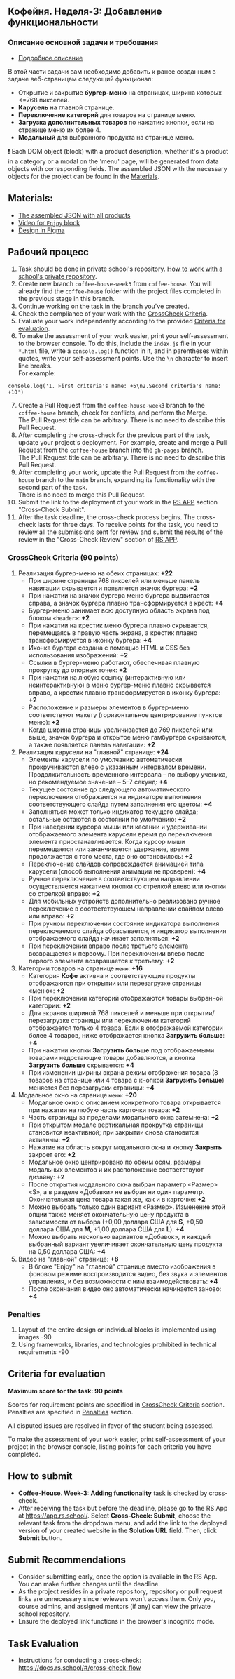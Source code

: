 ## Кофейня. Неделя-3: Добавление функциональности

### Описание основной задачи и требования
- [Подробное описание](coffee-house_ru.md)

В этой части задачи вам необходимо добавить к ранее созданным в задаче веб-страницам следующий функционал:

- Открытие и закрытие **бургер-меню** на страницах, ширина которых <=768 пикселей.
- **Карусель** на главной странице.
- **Переключение категорий** для товаров на странице меню.
- **Загрузка дополнительных товаров** по нажатию кнопки, если на странице меню их более 4.
- **Модальный** для выбранного продукта на странице меню.

❗ Each DOM object (block) with a product description, whether it's a product in a category or a modal on the 'menu' page, will be generated from data objects with corresponding fields. The assembled JSON with the necessary objects for the project can be found in the [Materials](#materials).

## Materials:
- [The assembled JSON with all products](products.json)
- [Video for `Enjoy` block](https://www.pexels.com/ru-ru/video/2909914/)
- [Design in Figma](https://www.figma.com/file/SAoBmuOqTfguehdT4IFRxQ/Coffee-House?type=design&node-id=0-1&mode=design&t=qis81E9Ovgx47eVl-0)

## Рабочий процесс

1. Task should be done in private school's repository. [How to work with a school's private repository](https://docs.rs.school/#/private-repository).
2. Create new branch `coffee-house-week3` from `coffee-house`. You will already find the `coffee-house` folder with the project files completed in the previous stage in this branch.
3. Continue working on the task in the branch you've created.
4. Check the compliance of your work with the [CrossCheck Criteria](#crosscheck-criteria).
5. Evaluate your work independently according to the provided [Criteria for evaluation](#criteria-for-evaluation).
6. To make the assessment of your work easier, print your self-assessment to the browser console. To do this, include the `index.js` file in your `*.html` file, write a `console.log()` function in it, and in parentheses within quotes, write your self-assessment points. Use the `\n` character to insert line breaks.  
   For example:
```
console.log('1. First criteria's name: +5\n2.Second criteria's name: +10')
``` 
7. Create a Pull Request from the `coffee-house-week3` branch to the `coffee-house` branch, check for conflicts, and perform the Merge.  
   The Pull Request title can be arbitrary. There is no need to describe this Pull Request.
8. After completing the cross-check for the previous part of the task, update your project's deployment. For example, create and merge a Pull Request from the `coffee-house` branch into the `gh-pages` branch.  
   The Pull Request title can be arbitrary. There is no need to describe this Pull Request.
9. After completing your work, update the Pull Request from the `coffee-house` branch to the `main` branch, expanding its functionality with the second part of the task.  
   There is no need to merge this Pull Request.
10. Submit the link to the deployment of your work in the [RS APP](https://app.rs.school/) section "Cross-Check Submit".
11. After the task deadline, the cross-check process begins. The cross-check lasts for three days. To receive points for the task, you need to review all the submissions sent for review and submit the results of the review in the "Cross-Check Review" section of [RS APP](https://app.rs.school/).

### CrossCheck Criteria (90 points)
1. Реализация бургер-меню на обеих страницах: **+22**
   - При ширине страницы 768 пикселей или меньше панель навигации скрывается и появляется значок бургера: **+2**
   - При нажатии на значок бургера меню бургера выдвигается справа, а значок бургера плавно трансформируется в крест: **+4**
   - Бургер-меню занимает всю доступную область экрана под блоком `<header>`: **+2**
   - При нажатии на крестик меню бургера плавно скрывается, перемещаясь в правую часть экрана, а крестик плавно трансформируется в иконку бургера: **+4**
   - Иконка бургера создана с помощью HTML и CSS без использования изображений: **+2**
   - Ссылки в бургер-меню работают, обеспечивая плавную прокрутку до опорных точек: **+2**
   - При нажатии на любую ссылку (интерактивную или неинтерактивную) в меню бургер-меню плавно скрывается вправо, а крестик плавно трансформируется в иконку бургера: **+2**
   - Расположение и размеры элементов в бургер-меню соответствуют макету (горизонтальное центрирование пунктов меню): **+2**
   - Когда ширина страницы увеличивается до 769 пикселей или выше, значок бургера и открытое меню гамбургера скрываются, а также появляется панель навигации: **+2**
2. Реализация карусели на "главной" странице: **+24**
   - Элементы карусели по умолчанию автоматически прокручиваются влево с указанным интервалом времени. Продолжительность временного интервала – по выбору ученика, но рекомендуемое значение – 5–7 секунд: **+4**
   - Текущее состояние до следующего автоматического переключения отображается на индикаторе выполнения соответствующего слайда путем заполнения его цветом: **+4**
   - Заполняться может только индикатор текущего слайда; остальные остаются в состоянии по умолчанию: **+2**
   - При наведении курсора мыши или касании и удерживании отображаемого элемента карусели время до переключения элемента приостанавливается. Когда курсор мыши перемещается или заканчивается удержание, время продолжается с того места, где оно остановилось: **+2**
   - Переключение слайдов сопровождается анимацией типа карусели (способ выполнения анимации не проверен): **+4**
   - Ручное переключение в соответствующем направлении осуществляется нажатием кнопки со стрелкой влево или кнопки со стрелкой вправо: **+2**
   - Для мобильных устройств дополнительно реализовано ручное переключение в соответствующем направлении свайпом влево или вправо: **+2**
   - При ручном переключении состояние индикатора выполнения переключаемого слайда сбрасывается, и индикатор выполнения отображаемого слайда начинает заполняться: **+2**
   - При переключении вправо после третьего элемента возвращается к первому. При переключении влево после первого элемента возвращается к третьему: **+2**
3. Категории товаров на странице `меню`: **+16**
   - Категория **Кофе** активна и соответствующие продукты отображаются при открытии или перезагрузке страницы «меню»: **+2**
   - При переключении категорий отображаются товары выбранной категории: **+2**
   - Для экранов шириной 768 пикселей и меньше при открытии/перезагрузке страницы или переключении категорий отображается только 4 товара. Если в отображаемой категории более 4 товаров, ниже отображается кнопка **Загрузить больше**: **+4**
   - При нажатии кнопки **Загрузить больше** под отображаемыми товарами недостающие товары добавляются, а кнопка **Загрузить больше** скрывается: **+4**
   - При изменении ширины экрана режим отображения товара (8 товаров на странице или 4 товара с кнопкой **Загрузить больше**) меняется без перезагрузки страницы: **+4**
4. Модальное окно на странице `меню`: **+20**
   - Модальное окно с описанием конкретного товара открывается при нажатии на любую часть карточки товара: **+2**
   - Часть страницы за пределами модального окна затемнена: **+2**
   - При открытом модале вертикальная прокрутка страницы становится неактивной; при закрытии снова становится активным: **+2**
   - Нажатие на область вокруг модального окна и кнопку **Закрыть** закроет его: **+2**
   - Модальное окно центрировано по обеим осям, размеры модальных элементов и их расположение соответствуют дизайну: **+2**
   - После открытия модального окна выбран параметр «Размер» «S», а в разделе «Добавки» не выбран ни один параметр. Окончательная цена товара такая же, как и в карточке: **+2**
   - Можно выбрать только один вариант «Размер». Изменение этой опции также меняет окончательную цену продукта в зависимости от выбора (+0,00 доллара США для **S**, +0,50 доллара США для **M**, +1,00 доллара США для **L**): **+4**
   - Можно выбрать несколько вариантов «Добавок», и каждый выбранный вариант увеличивает окончательную цену продукта на 0,50 доллара США: **+4**
5. Видео на "главной" странице: **+8**
   - В блоке "Enjoy" на "главной" странице вместо изображения в фоновом режиме воспроизводится видео, без звука и элементов управления, и без возможности с ним взаимодействовать: **+4**
   - После окончания видео оно автоматически начинается заново: **+4**

### Penalties
1. Layout of the entire design or individual blocks is implemented using images -90
2. Using frameworks, libraries, and technologies prohibited in technical requirements -90

## Criteria for evaluation

**Maximum score for the task: 90 points**

Scores for requirement points are specified in [CrossCheck Criteria](#crosscheck-criteria) section.  
Penalties are specified in [Penalties](#penalties) section.

All disputed issues are resolved in favor of the student being assessed.

To make the assessment of your work easier, print self-assessment of your project in the browser console, listing points for each criteria you have completed.

## How to submit
- **Coffee-House. Week-3: Adding functionality** task is checked by cross-check.
- After receiving the task but before the deadline, please go to the RS App at https://app.rs.school/. Select **Cross-Check: Submit**, choose the relevant task from the dropdown menu, and add the link to the deployed version of your created website in the **Solution URL** field. Then, click **Submit** button.

## Submit Recommendations
- Consider submitting early, once the option is available in the RS App. You can make further changes until the deadline.
- As the project resides in a private repository, repository or pull request links are unnecessary since reviewers won't access them. Only you, course admins, and assigned mentors (if any) can view the private school repository.
- Ensure the deployed link functions in the browser's incognito mode.

## Task Evaluation
- Instructions for conducting a cross-check: https://docs.rs.school/#/cross-check-flow
